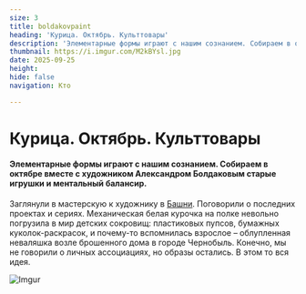 ```yaml
---
size: 3
title: boldakovpaint
heading: 'Курица. Октябрь. Культтовары'
description: 'Элементарные формы играют с нашим сознанием. Собираем в октябре вместе с художником Александром Болдаковым старые игрушки и ментальный балансир'
thumbnail: https://i.imgur.com/M2kBYsl.jpg 
date: 2025-09-25
height: 
hide: false
navigation: Кто

---
```

# Курица. Октябрь. Культтовары

#### Элементарные формы играют с нашим сознанием. Собираем в октябре вместе с художником Александром Болдаковым старые игрушки и ментальный балансир.

Заглянули в мастерскую к художнику в [Башни](https://www.mamgrodno.com/projects/waterboldakov.html). Поговорили о последних проектах и сериях. Механическая белая курочка на полке невольно погрузила
в мир детских сокровищ: пластиковых пупсов, бумажных куколок-раскрасок, и почему-то вспомнилась взрослое – облупленная неваляшка возле брошенного дома в городе Чернобыль. Конечно, мы не говорили
о личных ассоциациях, но образы остались. В этом то вся идея. 

![Imgur](https://i.imgur.com/M2kBYsl.jpg)
